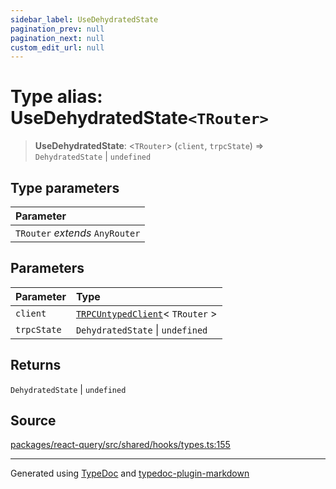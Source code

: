 ```yaml
---
sidebar_label: UseDehydratedState
pagination_prev: null
pagination_next: null
custom_edit_url: null
---
```


# Type alias: UseDehydratedState`<TRouter>`

> **UseDehydratedState**: \<`TRouter`\> (`client`, `trpcState`) => `DehydratedState` \| `undefined`

## Type parameters

| Parameter                       |
| :------------------------------ |
| `TRouter` _extends_ `AnyRouter` |

## Parameters

| Parameter   | Type                                                                                                 |
| :---------- | :--------------------------------------------------------------------------------------------------- |
| `client`    | [`TRPCUntypedClient`](../../01-module.index/02-Classes/02-class.TRPCUntypedClient.md)< `TRouter` \> |
| `trpcState` | `DehydratedState` \| `undefined`                                                                     |

## Returns

`DehydratedState` \| `undefined`

## Source

[packages/react-query/src/shared/hooks/types.ts:155](https://github.com/trpc/trpc/blob/caccce64/packages/react-query/src/shared/hooks/types.ts#L155)

---

Generated using [TypeDoc](https://typedoc.org/) and [typedoc-plugin-markdown](https://www.npmjs.com/package/typedoc-plugin-markdown)
